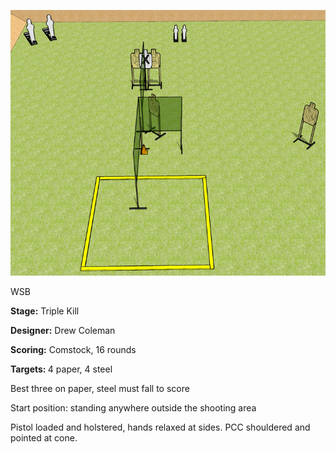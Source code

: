 ![Triple Kill](Stage%20Design.png)

WSB

<b>Stage:</b> Triple Kill

<b>Designer:</b> Drew Coleman

<b>Scoring:</b> Comstock, 16 rounds

<b>Targets: </b>4 paper, 4 steel

Best three on paper, steel must fall to score

Start position: standing anywhere outside the shooting area

Pistol loaded and holstered, hands relaxed at sides. PCC shouldered and pointed at cone.
